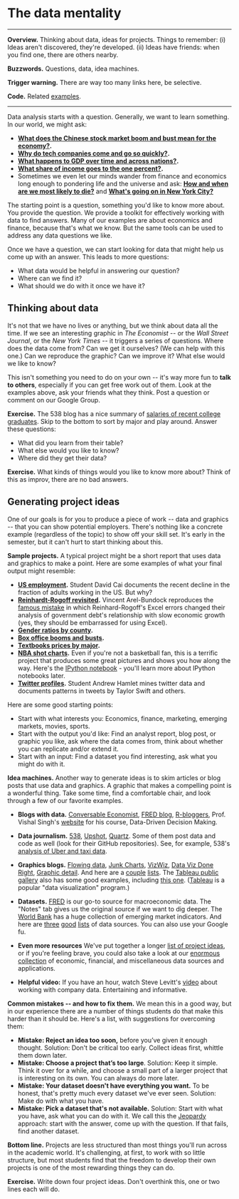 # The data mentality

---
**Overview.** Thinking about data, ideas for projects.  Things to remember:  (i) Ideas aren't discovered, they're developed.  (ii) Ideas have friends:  when you find one, there are others nearby. 

**Buzzwords.** Questions, data, idea machines. 

**Trigger warning.**  There are way too many links here, be selective. 

**Code.** Related [examples](https://github.com/DaveBackus/Data_Bootcamp/blob/master/Code/IPython/bootcamp_examples.ipynb).

---

Data analysis starts with a question.  Generally, we want to learn something.  In our world, we might ask:

*  **[What does the Chinese stock market boom and bust mean for the economy?](http://www.moneyandbanking.com/commentary/2015/7/6/chinas-stock-market-boom-and-bust).**
*  **[Why do tech companies come and go so quickly?](http://www.economist.com/techfirms).**
* **[What happens to GDP over time and across nations?](http://www.gapminder.org/world/).**
* **[What share of income goes to the one percent?](http://ramiro.org/notebook/top-incomes-share/).** 
* Sometimes we even let our minds wander from finance and economics long enough to pondering life and the universe and ask: **[How and when are we most likely to die?](http://www.bloomberg.com/dataview/2014-04-17/how-americans-die.html)** and **[What's going on in New York City?](http://iquantny.tumblr.com/)**

The starting point is a question, something you'd like to know more about.  You provide the question. We provide a toolkit for effectively working with data to find answers.  Many of our examples are about economics and finance, because that's what we know.  But the same tools can be used to address any data questions we like.    

Once we have a question, we can start looking for data that might help us come up with an answer. This leads to more questions:  
* What data would be helpful in answering our question?  
* Where can we find it?  
* What should we do with it once we have it?  


## Thinking about data 

It's not that we have no lives or anything, but we think about data all the time.  If we see an interesting graphic in *The Economist* -- or the *Wall Street Journal*, or the *New York Times* -- it triggers a series of questions.  Where does the data come from?  Can we get it ourselves?  (We can help with this one.) Can we reproduce the graphic?  Can we improve it?  What else would we like to know?  

This isn't something you need to do on your own --  it's way more fun to **talk to others**, especially if you can get free work out of them.  Look at the examples above, ask your friends what they think.  Post a question or comment on our Google Group.  

**Exercise.** The 538 blog has a nice summary of [salaries of recent college graduates](http://fivethirtyeight.com/features/the-economic-guide-to-picking-a-college-major/).  Skip to the bottom to sort by major and play around. Answer these questions:
* What did you learn from their table?  
* What else would you like to know?  
* Where did they get their data?  

**Exercise.** What kinds of things would you like to know more about?  Think of this as improv, there are no bad answers. 


## Generating project ideas 

One of our goals is for you to produce a piece of work -- data and graphics -- that you can show potential employers.  There's nothing like a concrete example (regardless of the topic) to show off your skill set.  It's early in the semester, but it can't hurt to start thinking about this.

**Sample projects.** A typical project might be a short report that uses data and graphics to make a point. Here are some examples of what your final output might resemble:  
 
* **[US employment](https://github.com/DaveBackus/Data_Bootcamp/blob/master/Code/Projects/Employment-Population-Ratio_DavidCai_Jul_15.ipynb).**  Student David Cai documents the recent decline in the fraction of adults working in the US.  But why?
* **[Reinhardt-Rogoff revisited](http://nbviewer.ipython.org/github/vincentarelbundock/Reinhart-Rogoff/blob/master/reinhart-rogoff.ipynb).**  Vincent Arel-Bundock reproduces the [famous mistake](http://www.bloomberg.com/bw/articles/2013-04-18/faq-reinhart-rogoff-and-the-excel-error-that-changed-history) in which Reinhard-Rogoff's Excel errors changed their analysis of government debt's relationship with slow economic growth (yes, they should be embarrassed for using Excel).
* **[Gender ratios by county](http://thomaz.me/data/visualizing-census-data-with-google-fusion-tables-tutorial/).**  
* **[Box office booms and busts](http://www.randalolson.com/2014/12/29/the-biggest-box-office-booms-and-busts-since-1982/).**  
* **[Textbooks prices by major](http://priceonomics.com/which-major-has-the-most-expensive-textbooks/).**
* **[NBA shot charts](http://savvastjortjoglou.com/nba-shot-sharts.html).**  Even if you're not a basketball fan, this is a terrific project that produces some great pictures and shows you how along the way.  Here's the [IPython notebook](https://github.com/savvastj/blog/blob/master/content/NBA_shot_charts.ipynb) - you'll learn more about IPython notebooks later.   
* **[Twitter profiles](http://andrewshamlet.com/2015/07/13/part-3-most-common-words-used-in-tweets-by-taylor-swift-katy-perry-and-britney-spears/).**  Student Andrew Hamlet mines twitter data and documents patterns in tweets by Taylor Swift and others. 


Here are some good starting points:  

* Start with what interests you:  Economics, finance, marketing, emerging markets, movies, sports. 
* Start with the output you'd like:  Find an analyst report, blog post, or graphic you like, ask where the data comes from, think about whether you can replicate and/or extend it.   
* Start with an input:  Find a dataset you find interesting, ask what you might do with it.  

**Idea machines.**  Another way to generate ideas is to skim articles or blog posts that use data and graphics.  A graphic that makes a compelling point is a wonderful thing.  Take some time, find a comfortable chair, and look through a few of our favorite examples.  

* **Blogs with data.**  [Conversable Economist](http://conversableeconomist.blogspot.com/), [FRED blog](https://fredblog.stlouisfed.org/), [R-bloggers](http://www.r-bloggers.com/), Prof. Vishal Singh's [website](http://www.d3mprof.com/) for his course, Data-Driven Decision Making.

* **Data journalism.** [538](http://fivethirtyeight.com/), [Upshot](http://www.nytimes.com/upshot/), [Quartz](http://qz.com/).  Some of them post data and code as well (look for their GitHub repositories).  See, for example, 538's [analysis of Uber and taxi data](http://fivethirtyeight.com/features/public-transit-should-be-ubers-new-best-friend/).  
* **Graphics blogs.**  [Flowing data](https://flowingdata.com/), [Junk Charts](http://junkcharts.typepad.com/), [VizWiz](http://vizwiz.blogspot.com/), [Data Viz Done Right](http://www.datavizdoneright.com/), [Graphic detail](http://www.economist.com/blogs/graphicdetail).  And here are a [couple](http://flowingdata.com/2012/04/27/data-and-visualization-blogs-worth-following/) [lists](http://vizwiz.blogspot.com/p/data-viz-blogs.html). The [Tableau public gallery](http://public.tableau.com/s/gallery) also has some good examples, including [this one](https://public.tableau.com/s/gallery/dementia-uk). ([Tableau](http://www.tableau.com/) is a popular "data visualization" program.) 

* **Datasets.**  [FRED](https://research.stlouisfed.org/fred2/series/GDP) is our go-to source for macroeconomic data.  The "Notes" tab gives us the original source if we want to dig deeper.  The [World Bank](http://data.worldbank.org/) has a huge collection of emerging market indicators.  And here are [three](http://www.asdfree.com/p/about-faq.html) [good](https://sites.google.com/site/medevecon/development-economics/devecondata) [lists](http://flowingdata.com/2009/10/01/30-resources-to-find-the-data-you-need/) of data sources. You can also use your Google fu.  

* **Even more resources** We've put together a longer [list of project ideas](https://docs.google.com/document/d/1hsuYz2IMoPPwba66BlyMW0tnMxuZPyH4F3ybc13Zsfk/edit?usp=sharing), or if you're feeling brave, you could also take a look at our [enormous collection](https://docs.google.com/document/d/1L2ZDKFyyqfOrCGbNcCIE9mmgap4tjkTNuw32hK4c6BI/edit?usp=sharing) of economic, financial, and miscellaneous data sources and applications.

* **Helpful video:** If you have an hour, watch Steve Levitt's [video](https://youtu.be/r5jATFtKtI8?t=5m10s) about working with company data. Entertaining and informative. 


**Common mistakes -- and how to fix them.**  We mean this in a good way, but in our experience there are a number of things students do that make this harder than it should be.  Here's a list, with suggestions for overcoming them: 

*  **Mistake: Reject an idea too soon,** before you’ve given it enough thought.  Solution:  Don't be critical too early.  Collect ideas first, whittle them down later.    
*  **Mistake: Choose a project that’s too large**.  Solution:  Keep it simple.  Think it over for a while, and choose a small part of a larger project that is interesting on its own.  You can always do more later.   
*  **Mistake:  Your dataset doesn't have everything you want.**  To be honest, that's pretty much every dataset we've ever seen.  Solution:  Make do with what you have.  
*  **Mistake:  Pick a dataset that's not available.**  Solution:  Start with what you have, ask what you can do with it.  We call this the [Jeopardy](https://en.wikipedia.org/wiki/Jeopardy!) approach:  start with the answer, come up with the question.  If that fails, find another dataset.  

**Bottom line.**  Projects are less structured than most things you'll run across in the academic world.  It's challenging, at first, to work with so little structure, but most students find that the freedom to develop their own projects is one of the most rewarding things they can do.  

**Exercise.**  Write down four project ideas.  Don't overthink this, one or two lines each will do.  